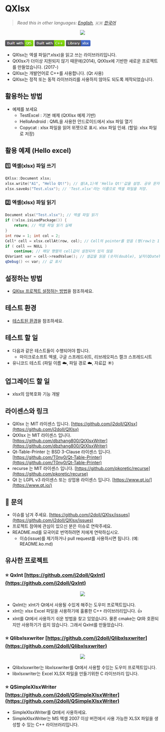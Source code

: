 # QXlsx

> *Read this in other languages: [English](README.md), :kr: [한국어](README.ko.md)*

<p align="center"><img src="https://github.com/j2doll/QXlsx/raw/master/markdown.data/QXlsx-Desktop.png"></p>

![](markdown.data/qxlsx-badge1.png)

- QXlsx는 엑셀 파일(*.xlsx)을 읽고 쓰는 라이브러리입니다.
- QtXlsx가 더이상 지원되지 않기 때문에(2014), QtXlsx에 기반한 새로운 프로젝트를 만들었습니다. (2017-)
- QXlsx는 개발언어로 C++를 사용합니다. (Qt 사용)
- QXlsx는 정적 또는 동적 라이브러리를 사용하지 않아도 되도록 제작되었습니다.

## 활용하는 방법
- 예제를 보세요
	- TestExcel : 기본 예제 (QtXlsx 예제 기반)
	- HelloAndroid : QML을 사용한 안드로이드에서 xlsx 파일 열기
	- Copycat : xlsx 파일을 읽어 위젯으로 표시. xlsx 파일 인쇄. (할일: xlsx 파일로 저장)

## 활용 예제 (Hello excel)

### :one: 엑셀(xlsx) 파일 쓰기

```cpp
QXlsx::Document xlsx;
xlsx.write("A1", "Hello Qt!"); // 셀(A,1)에 'Hello Qt!'값을 설정. 공유 문자열 타입으로 설정됨.
xlsx.saveAs("Test.xlsx"); // 'Test.xlsx'라는 이름으로 엑셀 파일을 저장.
```

### :two: 엑셀(xlsx) 파일 읽기

```cpp
Document xlsx("Test.xlsx"); // 엑셀 파일 읽기
if (!xlsx.isLoadPackage()) { 
	return; // 엑셀 파일 읽기 실패
}
int row = 1; int col = 2;
Cell* cell = xlsx.cellAt(row, col); // Cell의 pointer를 얻음 (행(row)는 1번째, 열(column)은 2번째)
if ( cell == NULL )
	continue; // 해당 행렬의 cell값이 설정되어 있지 않음
QVariant var = cell->readValue(); // 셀값을 읽음 (숫자(double), 날자(QDateTime), 문자열(QString) ...)
qDebug() << var; // 값 표시
```

## 설정하는 방법
* [QXlsx 프로젝트 설정하는 방법](HowToSetProject.ko.md)을 참조하세요.

## 테스트 환경

- [테스트된 환경](TestEnv.md)을 참조하세요.

## 테스트 할 일
- 다음과 같은 테스트들이 수행되어야 합니다.
	- 마이크로소프트 엑셀, 구글 스프레드쉬트, 리브레오피스 캘크 스프레드시트
- 유니코드 테스트 (파일 이름 :cloud:, 파일 경로 :cloud:, 자료값 :sunny:)

## 업그레이드 할 일
- xlsx의 암복호화 기능 개발

## 라이센스와 링크
- QXlsx 는 MIT 라이센스 입니다. [https://github.com/j2doll/QXlsx](https://github.com/j2doll/QXlsx)
- QtXlsx 는 MIT 라이센스 입니다. [https://github.com/dbzhang800/QtXlsxWriter](https://github.com/dbzhang800/QtXlsxWriter)
- Qt-Table-Printer 는 BSD 3-Clause 라이센스 입니다. [https://github.com/T0ny0/Qt-Table-Printer](https://github.com/T0ny0/Qt-Table-Printer) 
- recurse 는 MIT 라이센스 입니다. [https://github.com/pkoretic/recurse](https://github.com/pkoretic/recurse)
- Qt 는 LGPL v3 라이센스 또는 상업용 라이센스 입니다. [https://www.qt.io/](https://www.qt.io/)

## :email: 문의
- 이슈를 남겨 주세요. [https://github.com/j2doll/QXlsx/issues](https://github.com/j2doll/QXlsx/issues)
- 프로젝트 참여에 관심이 있으신 분은 이슈로 연락주세요.
- README.md를 모국어로 번역하려면 저에게 연락하십시오.
	- 이슈(issue)를 제기하거나 pull request를 사용하시면 됩니다. (예: README.ko.md)

## 유사한 프로젝트

### :star: <b>Qxlnt</b> [https://github.com/j2doll/Qxlnt](https://github.com/j2doll/Qxlnt)

<p align="center"><img src="https://github.com/j2doll/Qxlnt/raw/master/markdown-data/Concept-QXlnt.jpg"></p>

- Qxlnt는 xlnt가 Qt에서 사용될 수있게 해주는 도우미 프로젝트입니다.
- xlnt는 xlsx Excel 파일을 사용하기에 훌륭한 C++ 라이브러리입니다. :+1:
- xlnt를 Qt에서 사용하기 쉬운 방법을 찾고 있었습니다. 물론 cmake는 Qt와 호환되지만 사용하기가 쉽지 않습니다. 그래서 Qxlnt를 만들었습니다.

### :star: <b>Qlibxlsxwriter</b> [https://github.com/j2doll/Qlibxlsxwriter](https://github.com/j2doll/Qlibxlsxwriter)

<p align="center"><img src="https://github.com/j2doll/Qlibxlsxwriter/raw/master/markdown.data/logo.png"></p>

- Qlibxlsxwriter는 libxlsxwriter를 Qt에서 사용할 수있는 도우미 프로젝트입니다.
- libxlsxwriter는 Excel XLSX 파일을 만들기위한 C 라이브러리 입니다.	

### :star: <b>QSimpleXlsxWriter</b> [https://github.com/j2doll/QSimpleXlsxWriter](https://github.com/j2doll/QSimpleXlsxWriter)

- SimpleXlsxWriter를 Qt에서 사용하세요.
- SimpleXlsxWriter는 MS 엑셀 2007 이상 버전에서 사용 가능한 XLSX 파일을 생성할 수 있는 C++ 라이브러리입니다.
